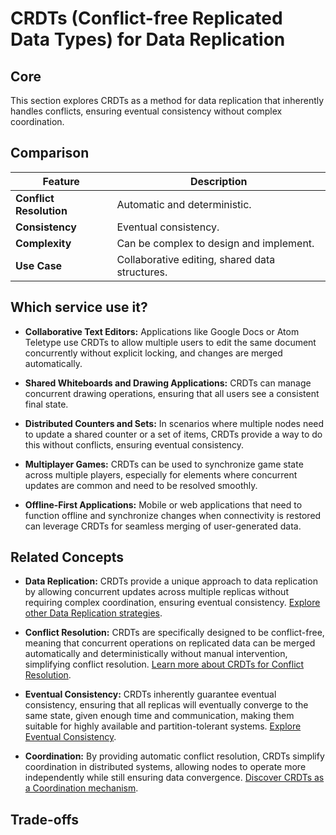 # CRDTs (Conflict-free Replicated Data Types) for Data Replication

## Core

This section explores CRDTs as a method for data replication that inherently handles conflicts, ensuring eventual consistency without complex coordination.

## Comparison

| Feature | Description |
|---|---|
| **Conflict Resolution** | Automatic and deterministic. |
| **Consistency** | Eventual consistency. |
| **Complexity** | Can be complex to design and implement. |
| **Use Case** | Collaborative editing, shared data structures. |

## Which service use it?



-   **Collaborative Text Editors:** Applications like Google Docs or Atom Teletype use CRDTs to allow multiple users to edit the same document concurrently without explicit locking, and changes are merged automatically.

-   **Shared Whiteboards and Drawing Applications:** CRDTs can manage concurrent drawing operations, ensuring that all users see a consistent final state.

-   **Distributed Counters and Sets:** In scenarios where multiple nodes need to update a shared counter or a set of items, CRDTs provide a way to do this without conflicts, ensuring eventual consistency.

-   **Multiplayer Games:** CRDTs can be used to synchronize game state across multiple players, especially for elements where concurrent updates are common and need to be resolved smoothly.

-   **Offline-First Applications:** Mobile or web applications that need to function offline and synchronize changes when connectivity is restored can leverage CRDTs for seamless merging of user-generated data.

## Related Concepts

-   **Data Replication:** CRDTs provide a unique approach to data replication by allowing concurrent updates across multiple replicas without requiring complex coordination, ensuring eventual consistency. [Explore other Data Replication strategies](../README.md).

-   **Conflict Resolution:** CRDTs are specifically designed to be conflict-free, meaning that concurrent operations on replicated data can be merged automatically and deterministically without manual intervention, simplifying conflict resolution. [Learn more about CRDTs for Conflict Resolution](../../conflict-resolution/crdts/README.md).

-   **Eventual Consistency:** CRDTs inherently guarantee eventual consistency, ensuring that all replicas will eventually converge to the same state, given enough time and communication, making them suitable for highly available and partition-tolerant systems. [Explore Eventual Consistency](../../consistency-models/eventual-consistency/README.md).

-   **Coordination:** By providing automatic conflict resolution, CRDTs simplify coordination in distributed systems, allowing nodes to operate more independently while still ensuring data convergence. [Discover CRDTs as a Coordination mechanism](../../coordination/crdt/README.md).

## Trade-offs
